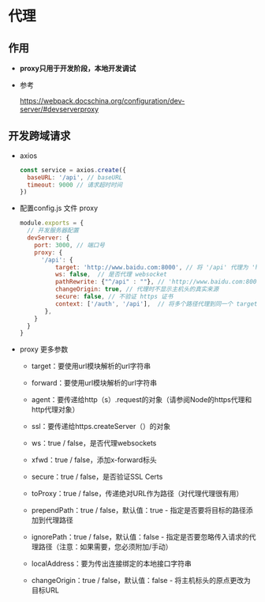 # 代理

## 作用

  - **proxy只用于开发阶段，本地开发调试**

  - 参考

    <https://webpack.docschina.org/configuration/dev-server/#devserverproxy>

## 开发跨域请求

  - axios

    ```javascript
    const service = axios.create({
      baseURL: '/api', // baseURL
      timeout: 9000 // 请求超时时间
    })
    ```

  - &#x20;配置config.js 文件 proxy

    ```javascript
    module.exports = {
      // 开发服务器配置
      devServer: {
        port: 3000, // 端口号
        proxy: {
          '/api': {
              target: 'http://www.baidu.com:8000', // 将 '/api' 代理为 'http://www.baidu.com:8000/api'
              ws: false,  // 是否代理 websocket
              pathRewrite: {"^/api" : ""}, // 'http://www.baidu.com:8000/api' 重写为 'http://www.baidu.com:8000/'
              changeOrigin: true, // 代理时不显示主机头的真实来源
              secure: false, // 不验证 https 证书
              context: ['/auth', '/api'],  // 将多个路径代理到同一个 target 下
           },
        }
      }
    }
    ```

  - proxy 更多参数

      - target：要使用url模块解析的url字符串

      - forward：要使用url模块解析的url字符串

      - agent：要传递给http（s）.request的对象（请参阅Node的https代理和http代理对象）

      - ssl：要传递给https.createServer（）的对象

      - ws：true / false，是否代理websockets

      - xfwd：true / false，添加x-forward标头

      - secure：true / false，是否验证SSL Certs

      - toProxy：true / false，传递绝对URL作为路径（对代理代理很有用）

      - prependPath：true / false，默认值：true - 指定是否要将目标的路径添加到代理路径

      - ignorePath：true / false，默认值：false - 指定是否要忽略传入请求的代理路径（注意：如果需要，您必须附加/手动）

      - localAddress：要为传出连接绑定的本地接口字符串

      - changeOrigin：true / false，默认值：false - 将主机标头的原点更改为目标URL
